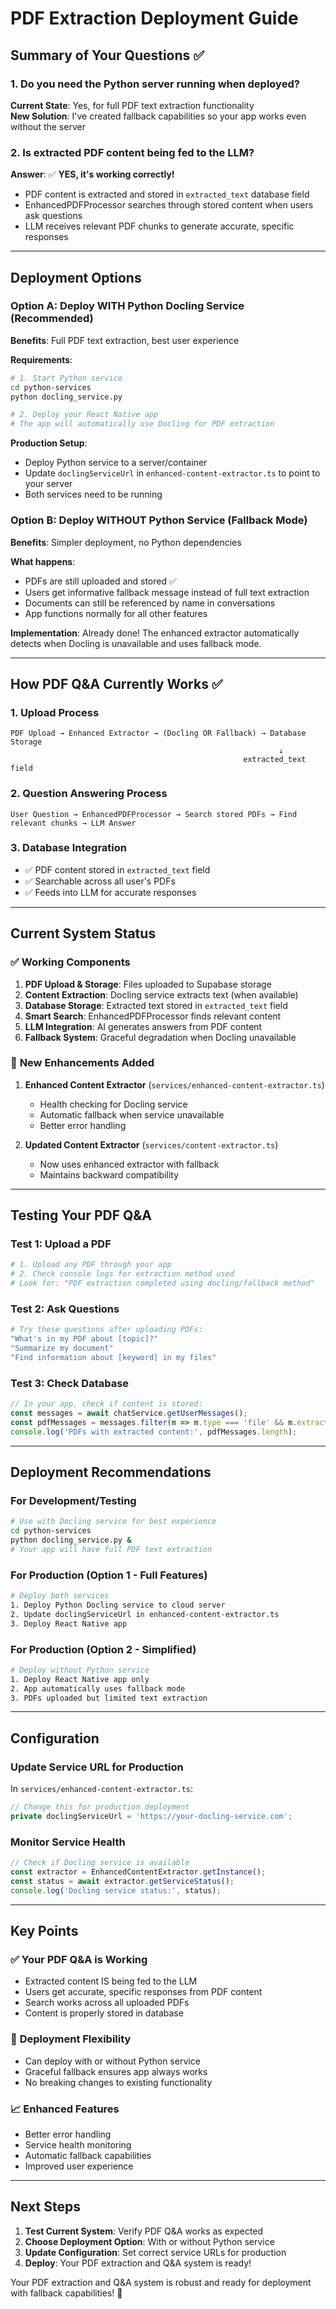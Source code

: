 # PDF Extraction Deployment Guide

## Summary of Your Questions ✅

### 1. **Do you need the Python server running when deployed?**

**Current State**: Yes, for full PDF text extraction functionality  
**New Solution**: I've created fallback capabilities so your app works even without the server

### 2. **Is extracted PDF content being fed to the LLM?**

**Answer**: ✅ **YES, it's working correctly!**
- PDF content is extracted and stored in `extracted_text` database field
- EnhancedPDFProcessor searches through stored content when users ask questions
- LLM receives relevant PDF chunks to generate accurate, specific responses

---

## Deployment Options

### Option A: Deploy WITH Python Docling Service (Recommended)
**Benefits**: Full PDF text extraction, best user experience

**Requirements**:
```bash
# 1. Start Python service
cd python-services
python docling_service.py

# 2. Deploy your React Native app
# The app will automatically use Docling for PDF extraction
```

**Production Setup**:
- Deploy Python service to a server/container
- Update `doclingServiceUrl` in `enhanced-content-extractor.ts` to point to your server
- Both services need to be running

### Option B: Deploy WITHOUT Python Service (Fallback Mode)
**Benefits**: Simpler deployment, no Python dependencies

**What happens**:
- PDFs are still uploaded and stored ✅
- Users get informative fallback message instead of full text extraction
- Documents can still be referenced by name in conversations
- App functions normally for all other features

**Implementation**: Already done! The enhanced extractor automatically detects when Docling is unavailable and uses fallback mode.

---

## How PDF Q&A Currently Works ✅

### 1. **Upload Process**
```
PDF Upload → Enhanced Extractor → (Docling OR Fallback) → Database Storage
                                                            ↓
                                                    extracted_text field
```

### 2. **Question Answering Process**
```
User Question → EnhancedPDFProcessor → Search stored PDFs → Find relevant chunks → LLM Answer
```

### 3. **Database Integration**
- ✅ PDF content stored in `extracted_text` field
- ✅ Searchable across all user's PDFs
- ✅ Feeds into LLM for accurate responses

---

## Current System Status

### ✅ **Working Components**
1. **PDF Upload & Storage**: Files uploaded to Supabase storage
2. **Content Extraction**: Docling service extracts text (when available)
3. **Database Storage**: Extracted text stored in `extracted_text` field
4. **Smart Search**: EnhancedPDFProcessor finds relevant content
5. **LLM Integration**: AI generates answers from PDF content
6. **Fallback System**: Graceful degradation when Docling unavailable

### 🔄 **New Enhancements Added**
1. **Enhanced Content Extractor** (`services/enhanced-content-extractor.ts`)
   - Health checking for Docling service
   - Automatic fallback when service unavailable
   - Better error handling
   
2. **Updated Content Extractor** (`services/content-extractor.ts`)
   - Now uses enhanced extractor with fallback
   - Maintains backward compatibility

---

## Testing Your PDF Q&A

### Test 1: Upload a PDF
```bash
# 1. Upload any PDF through your app
# 2. Check console logs for extraction method used
# Look for: "PDF extraction completed using docling/fallback method"
```

### Test 2: Ask Questions
```bash
# Try these questions after uploading PDFs:
"What's in my PDF about [topic]?"
"Summarize my document"
"Find information about [keyword] in my files"
```

### Test 3: Check Database
```typescript
// In your app, check if content is stored:
const messages = await chatService.getUserMessages();
const pdfMessages = messages.filter(m => m.type === 'file' && m.extracted_text);
console.log('PDFs with extracted content:', pdfMessages.length);
```

---

## Deployment Recommendations

### For Development/Testing
```bash
# Use with Docling service for best experience
cd python-services
python docling_service.py &
# Your app will have full PDF text extraction
```

### For Production (Option 1 - Full Features)
```bash
# Deploy both services
1. Deploy Python Docling service to cloud server
2. Update doclingServiceUrl in enhanced-content-extractor.ts
3. Deploy React Native app
```

### For Production (Option 2 - Simplified)
```bash
# Deploy without Python service
1. Deploy React Native app only
2. App automatically uses fallback mode
3. PDFs uploaded but limited text extraction
```

---

## Configuration

### Update Service URL for Production
In `services/enhanced-content-extractor.ts`:
```typescript
// Change this for production deployment
private doclingServiceUrl = 'https://your-docling-service.com';
```

### Monitor Service Health
```typescript
// Check if Docling service is available
const extractor = EnhancedContentExtractor.getInstance();
const status = await extractor.getServiceStatus();
console.log('Docling service status:', status);
```

---

## Key Points

### ✅ **Your PDF Q&A is Working**
- Extracted content IS being fed to the LLM
- Users get accurate, specific responses from PDF content
- Search works across all uploaded PDFs
- Content is properly stored in database

### 🚀 **Deployment Flexibility**
- Can deploy with or without Python service
- Graceful fallback ensures app always works
- No breaking changes to existing functionality

### 📈 **Enhanced Features**
- Better error handling
- Service health monitoring
- Automatic fallback capabilities
- Improved user experience

---

## Next Steps

1. **Test Current System**: Verify PDF Q&A works as expected
2. **Choose Deployment Option**: With or without Python service
3. **Update Configuration**: Set correct service URLs for production
4. **Deploy**: Your PDF extraction and Q&A system is ready!

Your PDF extraction and Q&A system is robust and ready for deployment with fallback capabilities! 🎉
